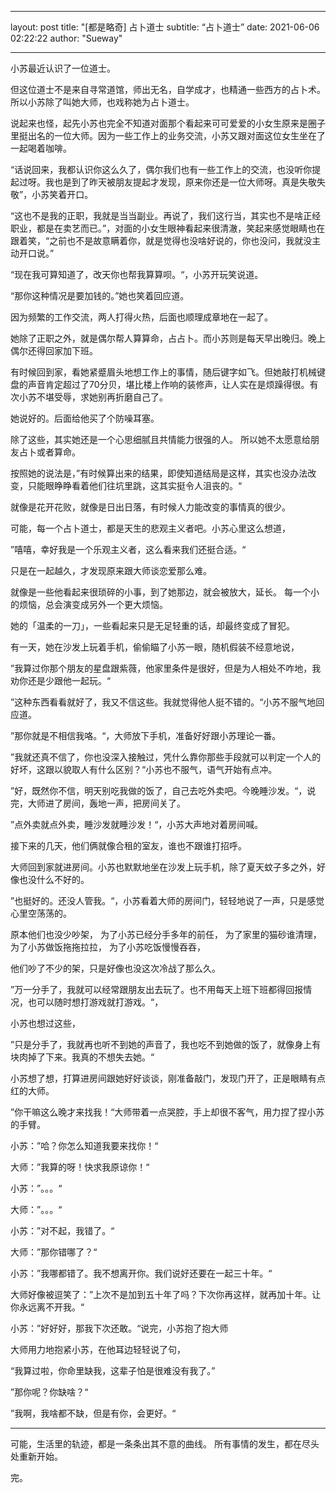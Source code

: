 - - - -
layout:     post
title:      "[都是略奇] 占卜道士
subtitle:   “占卜道士”
date:       2021-06-06 02:22:22
author:     "Sueway"
- - - -
小苏最近认识了一位道士。

但这位道士不是来自寻常道馆，师出无名，自学成才，也精通一些西方的占卜术。所以小苏除了叫她大师，也戏称她为占卜道士。

说起来也怪，起先小苏也完全不知道对面那个看起来可可爱爱的小女生原来是圈子里挺出名的一位大师。因为一些工作上的业务交流，小苏又跟对面这位女生坐在了一起喝着咖啡。

“话说回来，我都认识你这么久了，偶尔我们也有一些工作上的交流，也没听你提起过呀。我也是到了昨天被朋友提起才发现，原来你还是一位大师呀。真是失敬失敬”，小苏笑着开口。

“这也不是我的正职，我就是当当副业。再说了，我们这行当，其实也不是啥正经职业，都是在卖艺而已。”，对面的小女生眼神看起来很清澈，笑起来感觉眼睛也在跟着笑，“之前也不是故意瞒着你，就是觉得也没啥好说的，你也没问，我就没主动开口说。”

“现在我可算知道了，改天你也帮我算算呗。“，小苏开玩笑说道。

“那你这种情况是要加钱的。”她也笑着回应道。

因为频繁的工作交流，两人打得火热，后面也顺理成章地在一起了。

她除了正职之外，就是偶尔帮人算算命，占占卜。而小苏则是每天早出晚归。晚上偶尔还得回家加下班。

有时候回到家，看她紧蹙眉头地想工作上的事情，随后键字如飞。但她敲打机械键盘的声音肯定超过了70分贝，堪比楼上作响的装修声，让人实在是烦躁得很。有次小苏不堪受辱，求她别再折磨自己了。

她说好的。后面给他买了个防噪耳塞。

除了这些，其实她还是一个心思细腻且共情能力很强的人。
所以她不太愿意给朋友占卜或者算命。

按照她的说法是，”有时候算出来的结果，即使知道结局是这样，其实也没办法改变，只能眼睁睁看着他们往坑里跳，这其实挺令人沮丧的。“

就像是花开花败，就像是日出日落，有时候人力能改变的事情真的很少。

可能，每一个占卜道士，都是天生的悲观主义者吧。小苏心里这么想道，

”嘻嘻，幸好我是一个乐观主义者，这么看来我们还挺合适。“


只是在一起越久，才发现原来跟大师谈恋爱那么难。

就像是一些他看起来很琐碎的小事，到了她那边，就会被放大，延长。
每一个小的烦恼，总会演变成另外一个更大烦恼。

她的「温柔的一刀」，一些看起来只是无足轻重的话，却最终变成了冒犯。

有一天，她在沙发上玩着手机，偷偷瞄了小苏一眼，随机假装不经意地说，

”我算过你那个朋友的星盘跟紫薇，他家里条件是很好，但是为人相处不咋地，我劝你还是少跟他一起玩。“

”这种东西看看就好了，我又不信这些。我就觉得他人挺不错的。“小苏不服气地回应道。

”那你就是不相信我咯。“，大师放下手机，准备好好跟小苏理论一番。

”我就还真不信了，你也没深入接触过，凭什么靠你那些手段就可以判定一个人的好坏，这跟以貌取人有什么区别？“小苏也不服气，语气开始有点冲。

”好，既然你不信，明天别吃我做的饭了，自己去吃外卖吧。今晚睡沙发。“，说完，大师进了房间，轰地一声，把房间关了。

”点外卖就点外卖，睡沙发就睡沙发！“，小苏大声地对着房间喊。

接下来的几天，他们俩就像合租的室友，谁也不跟谁打招呼。

大师回到家就进房间。小苏也默默地坐在沙发上玩手机，除了夏天蚊子多之外，好像也没什么不好的。

”也挺好的。还没人管我。“，小苏看着大师的房间门，轻轻地说了一声，只是感觉心里空荡荡的。

原本他们也没少吵架，
为了小苏已经分手多年的前任，
为了家里的猫砂谁清理，
为了小苏做饭拖拖拉拉，
为了小苏吃饭慢慢吞吞，

他们吵了不少的架，只是好像也没这次冷战了那么久。

”万一分手了，我就可以经常跟朋友出去玩了。也不用每天上班下班都得回报情况，也可以随时想打游戏就打游戏。“，

小苏也想过这些，

”只是分手了，我就再也听不到她的声音了，我也吃不到她做的饭了，就像身上有块肉掉了下来。我真的不想失去她。“

小苏想了想，打算进房间跟她好好谈谈，刚准备敲门，发现门开了，正是眼睛有点红的大师。

”你干嘛这么晚才来找我！“大师带着一点哭腔，手上却很不客气，用力捏了捏小苏的手臂。

小苏：”哈？你怎么知道我要来找你！“

大师：”我算的呀！快求我原谅你！“

小苏：”。。。“

大师：”。。。“

小苏：”对不起，我错了。“

大师：”那你错哪了？“

小苏：”我哪都错了。我不想离开你。我们说好还要在一起三十年。“

大师好像被逗笑了：”上次不是加到五十年了吗？下次你再这样，就再加十年。让你永远离不开我。“

小苏：”好好好，那我下次还敢。“说完，小苏抱了抱大师

大师用力地抱紧小苏，在他耳边轻轻说了句，

“我算过啦，你命里缺我，这辈子怕是很难没有我了。”

”那你呢？你缺啥？“

”我啊，我啥都不缺，但是有你，会更好。“








- - - -

可能，生活里的轨迹，都是一条条出其不意的曲线。
所有事情的发生，都在尽头处重新开始。

完。




